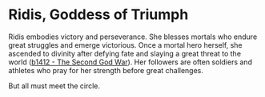 # Ridis, Goddess of Triumph

Ridis embodies victory and perseverance. She blesses mortals who endure great struggles and emerge victorious. Once a mortal hero herself, she ascended to divinity after defying fate and slaying a great threat to the world ([b1412 - The Second God War](../../Historic%20Events/b1412%20-%20The%20Second%20God%20War.md)). Her followers are often soldiers and athletes who pray for her strength before great challenges.

But all must meet the circle.


